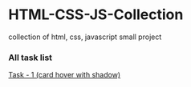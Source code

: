 # HTML-CSS-JS-Collection
collection of html, css, javascript small project

### All task list

[Task - 1 (card hover with shadow)]('https://github.com/Vishal8236/HTML-CSS-JS-Collection/tree/task-1')